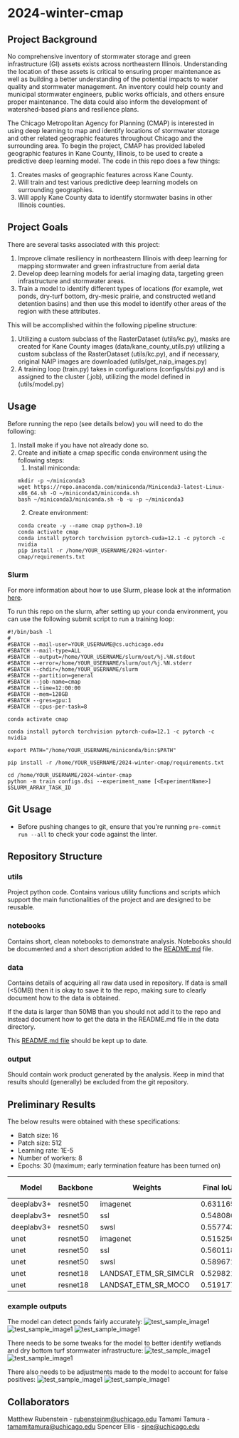 # 2024-winter-cmap

## Project Background
No comprehensive inventory of stormwater storage and green infrastructure (GI) assets exists across northeastern Illinois. Understanding the location of these assets is critical to ensuring proper maintenance as well as building a better understanding of the potential impacts to water quality and stormwater management. An inventory could help county and municipal stormwater engineers, public works officials, and others ensure proper maintenance. The data could also inform the development of watershed-based plans and resilience plans.

The Chicago Metropolitan Agency for Planning (CMAP) is interested in using deep learning to map and identify locations of stormwater storage and other related geographic features throughout Chicago and the surrounding area.
To begin the project, CMAP has provided labeled geographic features in Kane County, Illinois, to be used to create a predictive deep learning model.
The code in this repo does a few things:
1. Creates masks of geographic features across Kane County.
2. Will train and test various predictive deep learning models on surrounding geographies.
3. Will apply Kane County data to identify stormwater basins in other Illinois counties.

## Project Goals

There are several tasks associated with this project:

1. Improve climate resiliency in northeastern Illinois with deep learning for mapping stormwater and green infrastructure from aerial data
2. Develop deep learning models for aerial imaging data, targeting green infrastructure and stormwater areas.
3. Train a model to identify different types of locations (for example, wet ponds, dry-turf bottom, dry-mesic prairie, and constructed wetland detention basins) and then use this model to identify other areas of the region with these attributes.

This will be accomplished within the following pipeline structure:
1. Utilizing a custom subclass of the RasterDataset (utils/kc.py), masks are created for Kane County images (data/kane_county_utils.py) utilizing a custom subclass of the RasterDataset (utils/kc.py), and if necessary, original NAIP images are downloaded (utils/get_naip_images.py)
2. A training loop (train.py) takes in configurations (configs/dsi.py) and is assigned to the cluster (.job), utilizing the model defined in (utils/model.py)

## Usage
Before running the repo (see details below) you will need to do the following:
1. Install make if you have not already done so.
2. Create and initiate a cmap specific conda environment using the following steps:
    1. Install miniconda:
    ```
    mkdir -p ~/miniconda3
    wget https://repo.anaconda.com/miniconda/Miniconda3-latest-Linux-x86_64.sh -O ~/miniconda3/miniconda.sh
    bash ~/miniconda3/miniconda.sh -b -u -p ~/miniconda3
    ```
    2. Create environment:
    ```
    conda create -y --name cmap python=3.10
    conda activate cmap
    conda install pytorch torchvision pytorch-cuda=12.1 -c pytorch -c nvidia
    pip install -r /home/YOUR_USERNAME/2024-winter-cmap/requirements.txt
    ```

### Slurm
For more information about how to use Slurm, please look at the information [here](https://github.com/uchicago-dsi/core-facility-docs/blob/main/slurm.md).

To run this repo on the slurm, after setting up your conda environment, you can use the following submit script to run a training loop:
```
#!/bin/bash -l
#
#SBATCH --mail-user=YOUR_USERNAME@cs.uchicago.edu
#SBATCH --mail-type=ALL
#SBATCH --output=/home/YOUR_USERNAME/slurm/out/%j.%N.stdout
#SBATCH --error=/home/YOUR_USERNAME/slurm/out/%j.%N.stderr
#SBATCH --chdir=/home/YOUR_USERNAME/slurm
#SBATCH --partition=general
#SBATCH --job-name=cmap
#SBATCH --time=12:00:00
#SBATCH --mem=128GB
#SBATCH --gres=gpu:1
#SBATCH --cpus-per-task=8

conda activate cmap

conda install pytorch torchvision pytorch-cuda=12.1 -c pytorch -c nvidia

export PATH="/home/YOUR_USERNAME/miniconda/bin:$PATH"

pip install -r /home/YOUR_USERNAME/2024-winter-cmap/requirements.txt

cd /home/YOUR_USERNAME/2024-winter-cmap
python -m train configs.dsi --experiment_name [<ExperimentName>] $SLURM_ARRAY_TASK_ID
```

## Git Usage

* Before pushing changes to git, ensure that you're running `pre-commit run --all` to check your code against the linter.

## Repository Structure

### utils
Project python code. Contains various utility functions and scripts which support the main functionalities of the project and are designed to be reusable. 

### notebooks
Contains short, clean notebooks to demonstrate analysis. Notebooks should be documented and a short description added to the [README.md](notebooks/README.md) file.

### data

Contains details of acquiring all raw data used in repository. If data is small (<50MB) then it is okay to save it to the repo, making sure to clearly document how to the data is obtained.

If the data is larger than 50MB than you should not add it to the repo and instead document how to get the data in the README.md file in the data directory. 

This [README.md file](/data/README.md) should be kept up to date.

### output
Should contain work product generated by the analysis. Keep in mind that results should (generally) be excluded from the git repository.

## Preliminary Results
The below results were obtained with these specifications:
* Batch size: 16
* Patch size: 512
* Learning rate: 1E-5
* Number of workers: 8
* Epochs: 30 (maximum; early termination feature has been turned on)

| Model | Backbone | Weights | Final IoU | Final Loss |
| ----------- | ----------- | ----------- | ----------- | ----------- | 
| deeplabv3+ | resnet50 | imagenet | 0.631165 | 0.246010 |
| deeplabv3+ | resnet50 | ssl | 0.548086 | 0.232404 |
| deeplabv3+ | resnet50 | swsl | 0.557743 | 0.233084 |
| unet | resnet50 | imagenet | 0.515250 | 0.226111 |
| unet | resnet50 | ssl | 0.560118 | 0.209136 |
| unet | resnet50 | swsl | 0.589671 | 0.226111 |
| unet | resnet18 | LANDSAT_ETM_SR_SIMCLR | 0.529821 | 0.263946 |
| unet | resnet18 | LANDSAT_ETM_SR_MOCO | 0.519177 | 0.227375 |

### example outputs
The model can detect ponds fairly accurately:
![test_sample_image1](/output/example_images/DL_ResNet50_imagenet_v1/epoch-14/test_sample-14.0.0.png)
![test_sample_image1](/output/example_images/DL_ResNet50_imagenet_v1/epoch-14/test_sample-14.0.7.png)
![test_sample_image1](/output/example_images/DL_ResNet50_imagenet_v1/epoch-14/test_sample-14.0.8.png)

There needs to be some tweaks for the model to better identify wetlands and dry bottom turf stormwater infrastructure:
![test_sample_image1](/output/example_images/DL_ResNet50_imagenet_v1/epoch-14/test_sample-14.0.2.png)
![test_sample_image1](/output/example_images/DL_ResNet50_imagenet_v1/epoch-14/test_sample-14.0.5.png)

There also needs to be adjustments made to the model to account for false positives:
![test_sample_image1](/output/example_images/DL_ResNet50_imagenet_v1/epoch-14/test_sample-14.1.6.png)
![test_sample_image1](/output/example_images/DL_ResNet50_imagenet_v1/epoch-14/test_sample-14.1.10.png)

## Collaborators
Matthew Rubenstein - rubensteinm@uchicago.edu
Tamami Tamura - tamamitamura@uchicago.edu
Spencer Ellis - sjne@uchicago.edu
